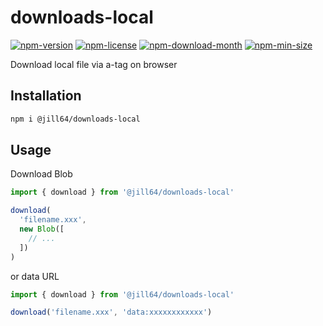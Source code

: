 <!----- BEGIN GHOST DOCS HEADER ----->

# downloads-local

[![npm-version](https://img.shields.io/npm/v/@jill64/downloads-local)](https://npmjs.com/package/@jill64/downloads-local) [![npm-license](https://img.shields.io/npm/l/@jill64/downloads-local)](https://npmjs.com/package/@jill64/downloads-local) [![npm-download-month](https://img.shields.io/npm/dm/@jill64/downloads-local)](https://npmjs.com/package/@jill64/downloads-local) [![npm-min-size](https://img.shields.io/bundlephobia/min/@jill64/downloads-local)](https://npmjs.com/package/@jill64/downloads-local)

Download local file via a-tag on browser

<!----- END GHOST DOCS HEADER ----->

## Installation

```sh
npm i @jill64/downloads-local
```

## Usage

Download Blob

```js
import { download } from '@jill64/downloads-local'

download(
  'filename.xxx',
  new Blob([
    // ...
  ])
)
```

or data URL

```js
import { download } from '@jill64/downloads-local'

download('filename.xxx', 'data:xxxxxxxxxxxx')
```
